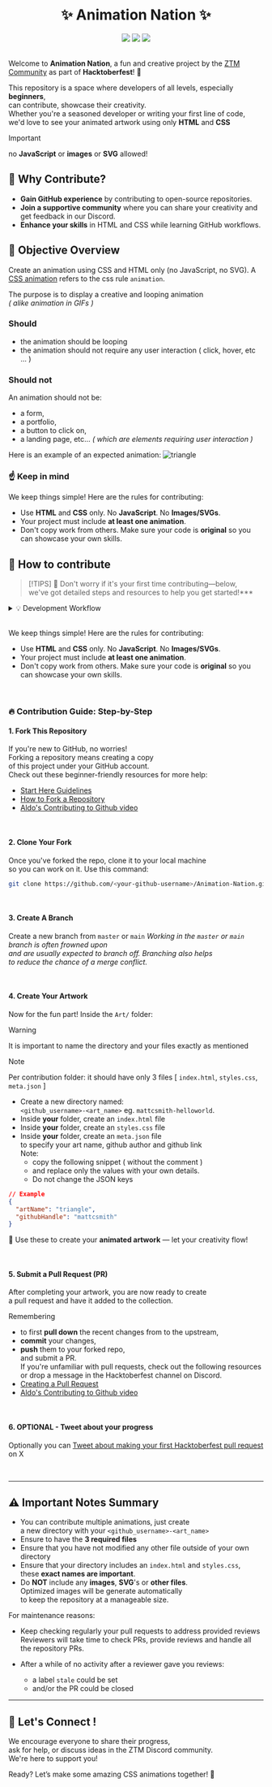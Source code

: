 <div align="center">
    <h1> ✨ Animation Nation ✨</h1>
    <img src="https://img.shields.io/github/repo-size/zero-to-mastery/Animation-Nation?style=for-the-badge" />
    <img src="https://img.shields.io/github/contributors-anon/zero-to-mastery/Animation-Nation?style=for-the-badge" />
    <img src="https://img.shields.io/github/issues-pr-closed-raw/zero-to-mastery/Animation-Nation?style=for-the-badge" />
</div>
<br />

Welcome to **Animation Nation**, a fun and creative project by the [ZTM Community](https://github.com/zero-to-mastery) as part of **Hacktoberfest**! 🎉

This repository is a space where developers of all levels, especially **beginners**,  
can contribute, showcase their creativity.  
Whether you're a seasoned developer or writing your first line of code,  
we'd love to see your animated artwork using only **HTML** and **CSS**

> [!IMPORTANT]
> no **JavaScript** or **images** or **SVG** allowed!

## 🌟 Why Contribute?

- **Gain GitHub experience** by contributing to open-source repositories.
- **Join a supportive community** where you can share your creativity and get feedback in our Discord.
- **Enhance your skills** in HTML and CSS while learning GitHub workflows.

## 🎯 Objective Overview

Create an animation using CSS and HTML only (no JavaScript, no SVG).
A [CSS animation](https://developer.mozilla.org/fr/docs/Web/CSS/animation) refers to the css rule `animation`.

The purpose is to display a creative and looping animation  
_( alike animation in GIFs )_

### Should

- the animation should be looping
- the animation should not require any user interaction ( click, hover, etc ... )

### Should not

An animation should not be:

- a form,
- a portfolio,
- a button to click on,
- a landing page, etc...
  _( which are elements requiring user interaction )_

Here is an example of an expected animation:
<img src="./public/example-animation.gif" alt="triangle" />

### ☝️ Keep in mind

We keep things simple! Here are the rules for contributing:

- Use **HTML** and **CSS** only. No **JavaScript**. No **Images/SVGs**.
- Your project must include **at least one animation**.
- Don't copy work from others. Make sure your code is **original** so you can showcase your own skills.

## 🚀 How to contribute

> [!TIPS]
> 📌 Don't worry if it's your first time contributing—below,  
> we've got detailed steps and resources to help you get started!\*\*\*

<details>
	<summary>💡 Development Workflow</summary>
	
	1. **Fork the repo** to your GitHub account.
	2. **Clone your fork** to your local machine.
	3. **Create a branch**, you should not be working in the main/master branch
	4. Create a new directory in the Art directory. Naming it <your_github_username>-<your_arts_name>
	5. Create your animated HTML and CSS artwork.
	6. Pull down recent changes
	7. **Submit a pull request (PR)** with your animated artwork
	*Ensure to review yourself in Github during your PR submission
	 before definitely submitting your PR*
	8. **OPTIONAL** [Tweet about making your first Hacktoberfest pull request](https://ctt.ac/36L1C), and you're done! 🎉
</details>

<br>

We keep things simple! Here are the rules for contributing:

- Use **HTML** and **CSS** only. No **JavaScript**. No **Images/SVGs**.
- Your project must include **at least one animation**.
- Don't copy work from others. Make sure your code is **original** so you can showcase your own skills.

<br />

### 🔥 Contribution Guide: Step-by-Step

#### 1. Fork This Repository

If you're new to GitHub, no worries!  
Forking a repository means creating a copy  
of this project under your GitHub account.  
Check out these beginner-friendly resources for more help:

- [Start Here Guidelines](https://github.com/zero-to-mastery/start-here-guidelines)
- [How to Fork a Repository](https://docs.github.com/en/get-started/quickstart/fork-a-repo)
- [Aldo's Contributing to Github video](https://www.youtube.com/watch?v=uQLNFRviB6Q)

<br>

#### 2. Clone Your Fork

Once you've forked the repo, clone it to your local machine  
so you can work on it.
Use this command:

```bash
git clone https://github.com/<your-github-username>/Animation-Nation.git
```

<br>

#### 3. Create A Branch

Create a new branch from `master` or `main`
_Working in the `master` or `main` branch is often frowned upon  
and are usually expected to branch off. Branching also helps  
to reduce the chance of a merge conflict._

<br>

#### 4. Create Your Artwork

Now for the fun part! Inside the `Art/` folder:

> [!WARNING]  
> It is important to name the directory and your files exactly as mentioned

> [!NOTE]
> Per contribution folder: it should have only 3 files [ `index.html`, `styles.css`, `meta.json` ]

- Create a new directory named:  
  `<github_username>-<art_name>` eg. `mattcsmith-helloworld`.
- Inside **your** folder, create an `index.html` file
- Inside **your** folder, create an `styles.css` file
- Inside **your** folder, create an `meta.json` file  
  to specify your art name, github author and github link  
  Note:
  - copy the following snippet ( without the comment )
  - and replace only the values with your own details.
  - Do not change the JSON keys

```json
// Example
{
  "artName": "triangle",
  "githubHandle": "mattcsmith"
}
```

🎉 Use these to create your **animated artwork** — let your creativity flow!

<br>

#### 5. Submit a Pull Request (PR)

After completing your artwork, you are now ready to create  
a pull request and have it added to the collection.

Remembering

- to first **pull down** the recent changes from to the upstream,
- **commit** your changes,
- **push** them to your forked repo,  
  and submit a PR.  
  If you're unfamiliar with pull requests, check out the following resources  
  or drop a message in the Hacktoberfest channel on Discord.
- [Creating a Pull Request](https://docs.github.com/en/github/collaborating-with-issues-and-pull-requests/about-pull-requests)
- [Aldo's Contributing to Github video](https://www.youtube.com/watch?v=uQLNFRviB6Q)

<br>

#### 6. OPTIONAL - Tweet about your progress

Optionally you can [Tweet about making your first Hacktoberfest pull request](https://ctt.ac/36L1C) on X

<br>

---

## ⚠️ Important Notes Summary

- You can contribute multiple animations, just create  
  a new directory with your `<github_username>-<art_name>`
- Ensure to have the **3 required files**
- Ensure that you have not modified any other file outside of your own directory
- Ensure that your directory includes an `index.html` and `styles.css`,  
  these **exact names are important**.
- Do **NOT** include any **images**, **SVG**'s or **other files**.  
  Optimized images will be generate automatically  
  to keep the repository at a manageable size.

For maintenance reasons:

- Keep checking regularly your pull requests to address provided reviews  
  Reviewers will take time to check PRs, provide reviews and handle all  
  the repository PRs.

- After a while of no activity after a reviewer gave you reviews:
  - a label `stale` could be set
  - and/or the PR could be closed

---

## 🙌 Let's Connect !

We encourage everyone to share their progress,  
ask for help, or discuss ideas in the ZTM Discord community.  
We're here to support you!

Ready? Let’s make some amazing CSS animations together! 🚀
